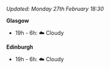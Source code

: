 *Updated: Monday 27th February 18:30*

**Glasgow**

* 19h - 6h: :cloud: Cloudy

**Edinburgh**

* 19h - 6h: :cloud: Cloudy
